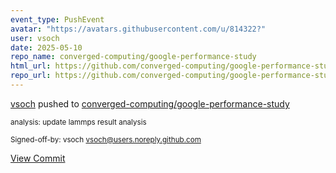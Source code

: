 ```yaml
---
event_type: PushEvent
avatar: "https://avatars.githubusercontent.com/u/814322?"
user: vsoch
date: 2025-05-10
repo_name: converged-computing/google-performance-study
html_url: https://github.com/converged-computing/google-performance-study/commit/6f6f9c91aee25b3381b154d16f3f3a3fa396cc2e
repo_url: https://github.com/converged-computing/google-performance-study
---
```


<a href='https://github.com/vsoch' target='_blank'>vsoch</a> pushed to <a href='https://github.com/converged-computing/google-performance-study' target='_blank'>converged-computing/google-performance-study</a>

<small>analysis: update lammps result analysis

Signed-off-by: vsoch <vsoch@users.noreply.github.com></small>

<a href='https://github.com/converged-computing/google-performance-study/commit/6f6f9c91aee25b3381b154d16f3f3a3fa396cc2e' target='_blank'>View Commit</a>